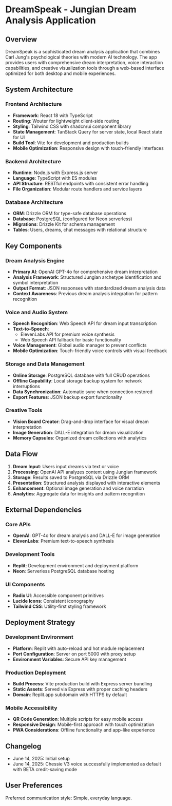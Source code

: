 # DreamSpeak - Jungian Dream Analysis Application

## Overview

DreamSpeak is a sophisticated dream analysis application that combines Carl Jung's psychological theories with modern AI technology. The app provides users with comprehensive dream interpretation, voice interaction capabilities, and creative visualization tools through a web-based interface optimized for both desktop and mobile experiences.

## System Architecture

### Frontend Architecture
- **Framework**: React 18 with TypeScript
- **Routing**: Wouter for lightweight client-side routing
- **Styling**: Tailwind CSS with shadcn/ui component library
- **State Management**: TanStack Query for server state, local React state for UI
- **Build Tool**: Vite for development and production builds
- **Mobile Optimization**: Responsive design with touch-friendly interfaces

### Backend Architecture
- **Runtime**: Node.js with Express.js server
- **Language**: TypeScript with ES modules
- **API Structure**: RESTful endpoints with consistent error handling
- **File Organization**: Modular route handlers and service layers

### Database Architecture
- **ORM**: Drizzle ORM for type-safe database operations
- **Database**: PostgreSQL (configured for Neon serverless)
- **Migrations**: Drizzle Kit for schema management
- **Tables**: Users, dreams, chat messages with relational structure

## Key Components

### Dream Analysis Engine
- **Primary AI**: OpenAI GPT-4o for comprehensive dream interpretation
- **Analysis Framework**: Structured Jungian archetype identification and symbol interpretation
- **Output Format**: JSON responses with standardized dream analysis data
- **Context Awareness**: Previous dream analysis integration for pattern recognition

### Voice and Audio System
- **Speech Recognition**: Web Speech API for dream input transcription
- **Text-to-Speech**: 
  - ElevenLabs API for premium voice synthesis
  - Web Speech API fallback for basic functionality
- **Voice Management**: Global audio manager to prevent conflicts
- **Mobile Optimization**: Touch-friendly voice controls with visual feedback

### Storage and Data Management
- **Online Storage**: PostgreSQL database with full CRUD operations
- **Offline Capability**: Local storage backup system for network interruptions
- **Data Synchronization**: Automatic sync when connection restored
- **Export Features**: JSON backup export functionality

### Creative Tools
- **Vision Board Creator**: Drag-and-drop interface for visual dream interpretation
- **Image Generation**: DALL-E integration for dream visualization
- **Memory Capsules**: Organized dream collections with analytics

## Data Flow

1. **Dream Input**: Users input dreams via text or voice
2. **Processing**: OpenAI API analyzes content using Jungian framework
3. **Storage**: Results saved to PostgreSQL via Drizzle ORM
4. **Presentation**: Structured analysis displayed with interactive elements
5. **Enhancement**: Optional image generation and voice narration
6. **Analytics**: Aggregate data for insights and pattern recognition

## External Dependencies

### Core APIs
- **OpenAI**: GPT-4o for dream analysis and DALL-E for image generation
- **ElevenLabs**: Premium text-to-speech synthesis

### Development Tools
- **Replit**: Development environment and deployment platform
- **Neon**: Serverless PostgreSQL database hosting

### UI Components
- **Radix UI**: Accessible component primitives
- **Lucide Icons**: Consistent iconography
- **Tailwind CSS**: Utility-first styling framework

## Deployment Strategy

### Development Environment
- **Platform**: Replit with auto-reload and hot module replacement
- **Port Configuration**: Server on port 5000 with proxy setup
- **Environment Variables**: Secure API key management

### Production Deployment
- **Build Process**: Vite production build with Express server bundling
- **Static Assets**: Served via Express with proper caching headers
- **Domain**: Replit.app subdomain with HTTPS by default

### Mobile Accessibility
- **QR Code Generation**: Multiple scripts for easy mobile access
- **Responsive Design**: Mobile-first approach with touch optimization
- **PWA Considerations**: Offline functionality and app-like experience

## Changelog
- June 14, 2025: Initial setup
- June 14, 2025: Chessie V3 voice successfully implemented as default with BETA credit-saving mode

## User Preferences

Preferred communication style: Simple, everyday language.